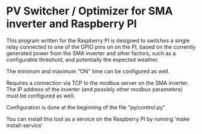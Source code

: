 # PV Switcher / Optimizer for SMA inverter and Raspberry PI

This program written for the Raspberry PI is designed to switches a
single relay connected to one of the GPIO pins on on the PI, based on
the currently generated power from the SMA inverter and other factors, such
as a configurable threshold, and potentially the expected weather.

The minimum and maximum "ON" time can be configured as well.

Requires a connection via TCP to the modbus server on the SMA inverter.
The IP address of the inverter (and possibly other modbus parameters)
must be configured as well.

Configuration is done at the beginning of the file "py/control.py"

You can install this tool as a service on the Raspberry PI by running
'make install-service'
